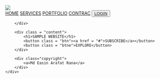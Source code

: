 <html>
<head>
	<title>Home</title>
	<link rel ="stylesheet" type = "text/css" href ="style.css">
</head>
<body>
	<div class = "container">
		<div class = "header">
		<img src = "logo.png" class = "logo">
			<div class = "navbar">
				<a href= "#">HOME</a>
				<a href= "#">SERVICES</a>
				<a href= "#">PORTFOLIO</a>
				<a href= "#">CONTRAC</a>
			<button class ="btn"><a href="F:\ESCB LATEST VERSION\html\Love Grue2.html">LOGIN</a></button>
			</div>

		</div>

		<div class = "content">
			<h1>SAMPLE WEBSITE</h1>
			<button class = "btn"><a href = "#">SUBSCRIBE</a></button>
			<button class = "btne">EXPLORE</button>
		</div>

		<div class="copyright">
			<a>Md Easin Arafat Rana</a>
		</div>
	</div>
</body>
</html>
